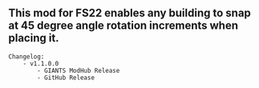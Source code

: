 ## This mod for FS22 enables any building to snap at 45 degree angle rotation increments when placing it. 

```
Changelog:
    - v1.1.0.0 
        - GIANTS ModHub Release
        - GitHub Release
```
